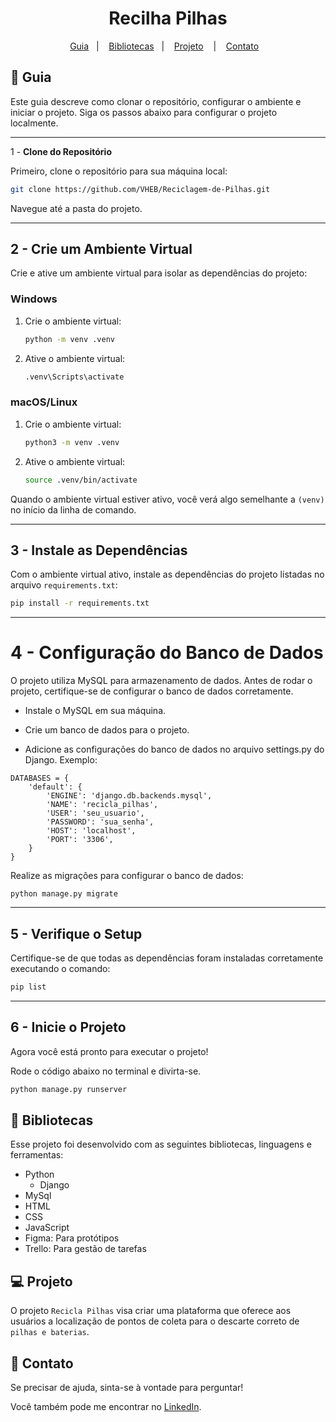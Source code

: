 
<h1 align="center"> Recilha Pilhas </h1>


<p align="center">
  <a href="#-guia">Guia</a>&nbsp;&nbsp;&nbsp;|&nbsp;&nbsp;&nbsp;
  <a href="#book-bibliotecas">Bibliotecas</a>&nbsp;&nbsp;&nbsp;|&nbsp;&nbsp;&nbsp;
  <a href="#-projeto">Projeto</a>&nbsp;&nbsp;&nbsp; |&nbsp;&nbsp;&nbsp;
  <a href="#email-contato">Contato</a>&nbsp;&nbsp;&nbsp;
</p>

## 🚀 **Guia**

Este guia descreve como clonar o repositório, configurar o ambiente e iniciar o projeto. Siga os passos abaixo para configurar o projeto localmente.

---

 1 - **Clone do Repositório**

Primeiro, clone o repositório para sua máquina local:

```bash
git clone https://github.com/VHEB/Reciclagem-de-Pilhas.git
```

Navegue até a pasta do projeto.

---

## 2 - **Crie um Ambiente Virtual**

Crie e ative um ambiente virtual para isolar as dependências do projeto:

### **Windows**

1. Crie o ambiente virtual:
   ```bash
   python -m venv .venv
   ```

2. Ative o ambiente virtual:
   ```bash
   .venv\Scripts\activate
   ```

### **macOS/Linux**

1. Crie o ambiente virtual:
   ```bash
   python3 -m venv .venv
   ```

2. Ative o ambiente virtual:
   ```bash
   source .venv/bin/activate
   ```

Quando o ambiente virtual estiver ativo, você verá algo semelhante a `(venv)` no início da linha de comando.

---

## 3 - **Instale as Dependências**

Com o ambiente virtual ativo, instale as dependências do projeto listadas no arquivo `requirements.txt`:

```bash
pip install -r requirements.txt
```

---

# 4 - **Configuração do Banco de Dados**

O projeto utiliza MySQL para armazenamento de dados. Antes de rodar o projeto, certifique-se de configurar o banco de dados corretamente.

- Instale o MySQL em sua máquina.

- Crie um banco de dados para o projeto.

- Adicione as configurações do banco de dados no arquivo settings.py do Django. Exemplo:

```
DATABASES = {
    'default': {
        'ENGINE': 'django.db.backends.mysql',
        'NAME': 'recicla_pilhas',
        'USER': 'seu_usuario',
        'PASSWORD': 'sua_senha',
        'HOST': 'localhost',
        'PORT': '3306',
    }
}
```
Realize as migrações para configurar o banco de dados:
```
python manage.py migrate
```
---

## 5 - **Verifique o Setup**

Certifique-se de que todas as dependências foram instaladas corretamente executando o comando:

```bash
pip list
```

---

## 6 - **Inicie o Projeto**

Agora você está pronto para executar o projeto!

Rode o código abaixo no terminal e divirta-se.
```bash
python manage.py runserver
```

## :book: **Bibliotecas**

Esse projeto foi desenvolvido com as seguintes bibliotecas, linguagens e ferramentas:

- Python
   - Django
- MySql
- HTML
- CSS
- JavaScript
- Figma: Para protótipos
- Trello: Para gestão de tarefas

## 💻 **Projeto**

O projeto `Recicla Pilhas` visa criar uma plataforma que oferece aos usuários a localização de pontos de coleta para o descarte correto de `pilhas e baterias`. 

## :email: **Contato**

Se precisar de ajuda, sinta-se à vontade para perguntar!

Você também pode me encontrar no [LinkedIn](https://www.linkedin.com/in/vitor-heb/).

